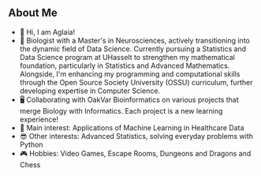 ## About Me

- 👋 Hi, I am Aglaia!
- 🧬 Biologist with a Master's in Neurosciences, actively transitioning into the dynamic field of Data Science. Currently pursuing a Statistics and Data Science program at UHasselt to strengthen my mathematical foundation, particularly in Statistics and Advanced Mathematics. Alongside, I'm enhancing my programming and computational skills through the Open Source Society University (OSSU) curriculum, further developing expertise in Computer Science.
- 🖥 Collaborating with OakVar Bioinformatics on various projects that merge Biology with Informatics. Each project is a new learning experience!
- 👀 Main interest: Applications of Machine Learning in Healthcare Data
- 😎 Other interests: Advanced Statistics, solving everyday problems with Python
- 🎮 Hobbies:  Video Games, Escape Rooms, Dungeons and Dragons and Chess

<!---
aglaiak/aglaiak is a ✨ special ✨ repository because its `README.md` (this file) appears on your GitHub profile.
You can click the Preview link to take a look at your changes.
--->
